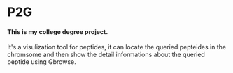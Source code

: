 # P2G

#### This is my college degree project.
It's a visulization tool for peptides, it can locate the queried pepteides in the chromsome and then show the detail informations about the queried peptide using Gbrowse.

